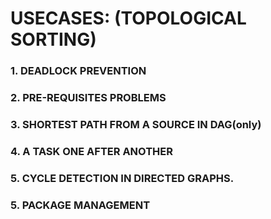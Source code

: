 # USECASES: (TOPOLOGICAL SORTING)

### 1. DEADLOCK PREVENTION
### 2. PRE-REQUISITES PROBLEMS
### 3. SHORTEST PATH FROM A SOURCE IN DAG(only)
### 4. A TASK ONE AFTER ANOTHER
### 5. CYCLE DETECTION IN DIRECTED GRAPHS.
### 5. PACKAGE MANAGEMENT
